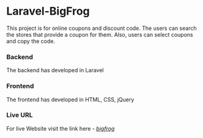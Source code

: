 # Laravel-BigFrog

This project is for online coupons and discount code. The users can search the stores that provide a coupon for them. Also, users can select coupons and copy the code.

### Backend
The backend has developed in Laravel

### Frontend
The frontend has developed in HTML, CSS, jQuery

### Live URL
For live Website visit the link here - *<a href="https://bigfrog.io/">bigfrog</a>*
